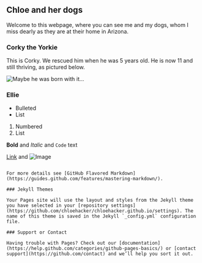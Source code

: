 ## Chloe and her dogs

Welcome to this webpage, where you can see me and my dogs, whom I miss dearly as they are at their home in Arizona.

### Corky the Yorkie

This is Corky. We rescued him when he was 5 years old. He is now 11 and still thriving, as pictured below.

![Maybe he was born with it...](corky.png)


### Ellie


- Bulleted
- List

1. Numbered
2. List

**Bold** and _Italic_ and `Code` text

[Link](url) and ![Image](src)
```

For more details see [GitHub Flavored Markdown](https://guides.github.com/features/mastering-markdown/).

### Jekyll Themes

Your Pages site will use the layout and styles from the Jekyll theme you have selected in your [repository settings](https://github.com/chloehacker/chloehacker.github.io/settings). The name of this theme is saved in the Jekyll `_config.yml` configuration file.

### Support or Contact

Having trouble with Pages? Check out our [documentation](https://help.github.com/categories/github-pages-basics/) or [contact support](https://github.com/contact) and we’ll help you sort it out.
